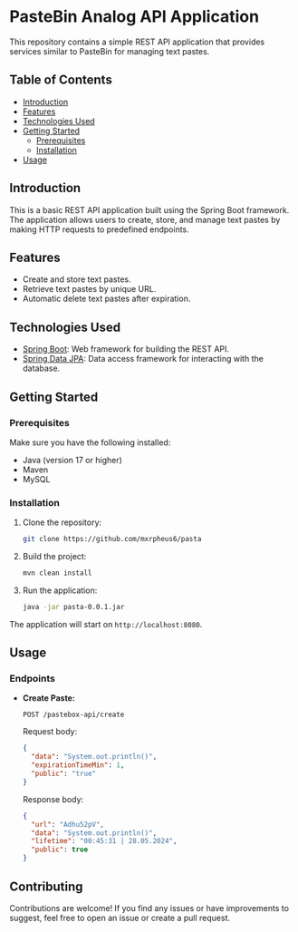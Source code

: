 # PasteBin Analog API Application

This repository contains a simple REST API application that provides services similar to PasteBin for managing text pastes.

## Table of Contents

- [Introduction](#introduction)
- [Features](#features)
- [Technologies Used](#technologies-used)
- [Getting Started](#getting-started)
    - [Prerequisites](#prerequisites)
    - [Installation](#installation)
- [Usage](#usage)

## Introduction

This is a basic REST API application built using the Spring Boot framework. The application allows users to create, store, and manage text pastes by making HTTP requests to predefined endpoints.

## Features

- Create and store text pastes.
- Retrieve text pastes by unique URL.
- Automatic delete text pastes after expiration.

## Technologies Used

- [Spring Boot](https://spring.io/projects/spring-boot): Web framework for building the REST API.
- [Spring Data JPA](https://spring.io/projects/spring-data-jpa): Data access framework for interacting with the database.

## Getting Started

### Prerequisites

Make sure you have the following installed:

- Java (version 17 or higher)
- Maven
- MySQL

### Installation

1. Clone the repository:

    ```bash
    git clone https://github.com/mxrpheus6/pasta
    ```

2. Build the project:

    ```bash
    mvn clean install
    ```

3. Run the application:

    ```bash
    java -jar pasta-0.0.1.jar
    ```

The application will start on `http://localhost:8080`.

## Usage

### Endpoints

- **Create Paste:**

  ```http
  POST /pastebox-api/create
  ```
  Request body:
  ```JSON
  {
    "data": "System.out.println()",
    "expirationTimeMin": 1,
    "public": "true"
  }
  ```
  Response body:
  ```JSON
  {
    "url": "Adhu52pV",
    "data": "System.out.println()",
    "lifetime": "00:45:31 | 28.05.2024",
    "public": true
  }
  ```
  
## Contributing

Contributions are welcome! If you find any issues or have improvements to suggest, feel free to open an issue or create
a pull request.
